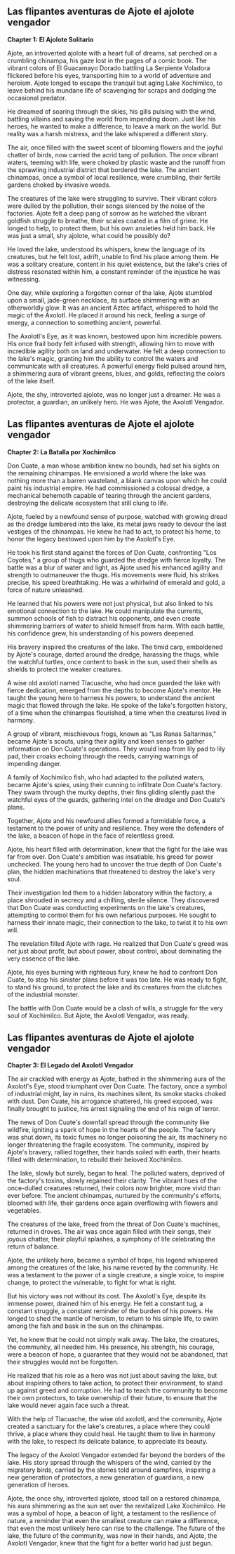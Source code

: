 ## Las flipantes aventuras de Ajote el ajolote vengador

**Chapter 1: El Ajolote Solitario**

Ajote, an introverted ajolote with a heart full of dreams, sat perched on a crumbling chinampa, his gaze lost in the pages of a comic book. The vibrant colors of El Guacamayo Dorado battling La Serpiente Voladora flickered before his eyes, transporting him to a world of adventure and heroism. Ajote longed to escape the tranquil but aging Lake Xochimilco, to leave behind his mundane life of scavenging for scraps and dodging the occasional predator. 

He dreamed of soaring through the skies, his gills pulsing with the wind, battling villains and saving the world from impending doom. Just like his heroes, he wanted to make a difference, to leave a mark on the world. But reality was a harsh mistress, and the lake whispered a different story. 

The air, once filled with the sweet scent of blooming flowers and the joyful chatter of birds, now carried the acrid tang of pollution. The once vibrant waters, teeming with life, were choked by plastic waste and the runoff from the sprawling industrial district that bordered the lake. The ancient chinampas, once a symbol of local resilience, were crumbling, their fertile gardens choked by invasive weeds. 

The creatures of the lake were struggling to survive. Their vibrant colors were dulled by the pollution, their songs silenced by the noise of the factories. Ajote felt a deep pang of sorrow as he watched the vibrant goldfish struggle to breathe, their scales coated in a film of grime. He longed to help, to protect them, but his own anxieties held him back. He was just a small, shy ajolote, what could he possibly do? 

He loved the lake, understood its whispers, knew the language of its creatures, but he felt lost, adrift, unable to find his place among them. He was a solitary creature, content in his quiet existence, but the lake's cries of distress resonated within him, a constant reminder of the injustice he was witnessing.

One day, while exploring a forgotten corner of the lake, Ajote stumbled upon a small, jade-green necklace, its surface shimmering with an otherworldly glow. It was an ancient Aztec artifact, whispered to hold the magic of the Axolotl. He placed it around his neck, feeling a surge of energy, a connection to something ancient, powerful. 

The Axolotl's Eye, as it was known, bestowed upon him incredible powers. His once frail body felt infused with strength, allowing him to move with incredible agility both on land and underwater. He felt a deep connection to the lake's magic, granting him the ability to control the waters and communicate with all creatures.  A powerful energy field pulsed around him, a shimmering aura of vibrant greens, blues, and golds, reflecting the colors of the lake itself. 

Ajote, the shy, introverted ajolote, was no longer just a dreamer. He was a protector, a guardian, an unlikely hero.  He was Ajote, the Axolotl Vengador. 


## Las flipantes aventuras de Ajote el ajolote vengador

**Chapter 2: La Batalla por Xochimilco**

Don Cuate, a man whose ambition knew no bounds, had set his sights on the remaining chinampas. He envisioned a world where the lake was nothing more than a barren wasteland, a blank canvas upon which he could paint his industrial empire.  He had commissioned a colossal dredge, a mechanical behemoth capable of tearing through the ancient gardens, destroying the delicate ecosystem that still clung to life. 

Ajote, fueled by a newfound sense of purpose, watched with growing dread as the dredge lumbered into the lake, its metal jaws ready to devour the last vestiges of the chinampas. He knew he had to act, to protect his home, to honor the legacy bestowed upon him by the Axolotl's Eye. 

He took his first stand against the forces of Don Cuate, confronting "Los Coyotes," a group of thugs who guarded the dredge with fierce loyalty. The battle was a blur of water and light, as Ajote used his enhanced agility and strength to outmaneuver the thugs. His movements were fluid, his strikes precise, his speed breathtaking. He was a whirlwind of emerald and gold, a force of nature unleashed. 

He learned that his powers were not just physical, but also linked to his emotional connection to the lake.  He could manipulate the currents, summon schools of fish to distract his opponents, and even create shimmering barriers of water to shield himself from harm. With each battle, his confidence grew, his understanding of his powers deepened. 

His bravery inspired the creatures of the lake.  The timid carp, emboldened by Ajote's courage, darted around the dredge, harassing the thugs, while the watchful turtles, once content to bask in the sun, used their shells as shields to protect the weaker creatures. 

A wise old axolotl named Tlacuache, who had once guarded the lake with fierce dedication, emerged from the depths to become Ajote's mentor. He taught the young hero to harness his powers, to understand the ancient magic that flowed through the lake. He spoke of the lake's forgotten history, of a time when the chinampas flourished, a time when the creatures lived in harmony. 

A group of vibrant, mischievous frogs, known as "Las Ranas Saltarinas," became Ajote's scouts, using their agility and keen senses to gather information on Don Cuate's operations. They would leap from lily pad to lily pad, their croaks echoing through the reeds, carrying warnings of impending danger. 

A family of Xochimilco fish, who had adapted to the polluted waters, became Ajote's spies, using their cunning to infiltrate Don Cuate's factory. They swam through the murky depths, their fins gliding silently past the watchful eyes of the guards, gathering intel on the dredge and Don Cuate's plans. 

Together, Ajote and his newfound allies formed a formidable force, a testament to the power of unity and resilience. They were the defenders of the lake, a beacon of hope in the face of relentless greed. 

Ajote, his heart filled with determination, knew that the fight for the lake was far from over. Don Cuate's ambition was insatiable, his greed for power unchecked. The young hero had to uncover the true depth of Don Cuate's plan, the hidden machinations that threatened to destroy the lake's very soul.

Their investigation led them to a hidden laboratory within the factory, a place shrouded in secrecy and a chilling, sterile silence. They discovered that Don Cuate was conducting experiments on the lake's creatures, attempting to control them for his own nefarious purposes.  He sought to harness their innate magic, their connection to the lake, to twist it to his own will. 

The revelation filled Ajote with rage.  He realized that Don Cuate's greed was not just about profit, but about power, about control, about dominating the very essence of the lake. 

Ajote, his eyes burning with righteous fury, knew he had to confront Don Cuate, to stop his sinister plans before it was too late.  He was ready to fight, to stand his ground, to protect the lake and its creatures from the clutches of the industrial monster. 

The battle with Don Cuate would be a clash of wills, a struggle for the very soul of Xochimilco.  But Ajote, the Axolotl Vengador, was ready. 


## Las flipantes aventuras de Ajote el ajolote vengador

**Chapter 3: El Legado del Axolotl Vengador**

The air crackled with energy as Ajote, bathed in the shimmering aura of the Axolotl's Eye, stood triumphant over Don Cuate.  The factory, once a symbol of industrial might, lay in ruins, its machines silent, its smoke stacks choked with dust.  Don Cuate, his arrogance shattered, his greed exposed, was finally brought to justice, his arrest signaling the end of his reign of terror. 

The news of Don Cuate's downfall spread through the community like wildfire, igniting a spark of hope in the hearts of the people.  The factory was shut down, its toxic fumes no longer poisoning the air, its machinery no longer threatening the fragile ecosystem.  The community, inspired by Ajote's bravery, rallied together, their hands soiled with earth, their hearts filled with determination, to rebuild their beloved Xochimilco.

The lake, slowly but surely, began to heal.  The polluted waters, deprived of the factory's toxins, slowly regained their clarity. The vibrant hues of the once-dulled creatures returned, their colors now brighter, more vivid than ever before. The ancient chinampas, nurtured by the community's efforts, bloomed with life, their gardens once again overflowing with flowers and vegetables. 

The creatures of the lake, freed from the threat of Don Cuate's machines, returned in droves.  The air was once again filled with their songs, their joyous chatter, their playful splashes, a symphony of life celebrating the return of balance. 

Ajote, the unlikely hero, became a symbol of hope, his legend whispered among the creatures of the lake, his name revered by the community. He was a testament to the power of a single creature, a single voice, to inspire change, to protect the vulnerable, to fight for what is right. 

But his victory was not without its cost. The Axolotl's Eye, despite its immense power, drained him of his energy. He felt a constant tug, a constant struggle, a constant reminder of the burden of his powers.  He longed to shed the mantle of heroism, to return to his simple life, to swim among the fish and bask in the sun on the chinampas.  

Yet, he knew that he could not simply walk away. The lake, the creatures, the community, all needed him. His presence, his strength, his courage, were a beacon of hope, a guarantee that they would not be abandoned, that their struggles would not be forgotten. 

He realized that his role as a hero was not just about saving the lake, but about inspiring others to take action, to protect their environment, to stand up against greed and corruption. He had to teach the community to become their own protectors, to take ownership of their future, to ensure that the lake would never again face such a threat. 

With the help of Tlacuache, the wise old axolotl, and the community, Ajote created a sanctuary for the lake's creatures, a place where they could thrive, a place where they could heal.  He taught them to live in harmony with the lake, to respect its delicate balance, to appreciate its beauty.  

The legacy of the Axolotl Vengador extended far beyond the borders of the lake. His story spread through the whispers of the wind, carried by the migratory birds, carried by the stories told around campfires, inspiring a new generation of protectors, a new generation of guardians, a new generation of heroes. 

Ajote, the once shy, introverted ajolote, stood tall on a restored chinampa, his aura shimmering as the sun set over the revitalized Lake Xochimilco. He was a symbol of hope, a beacon of light, a testament to the resilience of nature, a reminder that even the smallest creature can make a difference, that even the most unlikely hero can rise to the challenge. The future of the lake, the future of the community, was now in their hands, and Ajote, the Axolotl Vengador, knew that the fight for a better world had just begun. 

